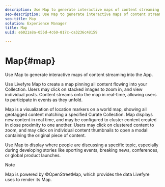```yaml
---
description: Use Map to generate interactive maps of content streaming into the App.
seo-description: Use Map to generate interactive maps of content streaming into the App.
seo-title: Map
solution: Experience Manager
title: Map
uuid: e6021a8a-055d-4c60-817c-ca3236c48159

---
```


# Map{#map}

Use Map to generate interactive maps of content streaming into the App. 

Use Livefyre Map to create a map pinning all content flowing into your Collection. Users may click on stacked images to zoom in, and view individual posts. Content streams onto the map in real-time, allowing users to participate in events as they unfold.

Map is a visualization of location markers on a world map, showing all geotagged content matching a specified Curate Collection. Map displays new content in real time, and may be configured to cluster content created in close proximity to one another. Users may click on clustered content to zoom, and may click on individual content thumbnails to open a modal containing the original piece of content.

Use Map to display where people are discussing a specific topic, especially during developing stories like sporting events, breaking news, conferences, or global product launches.

>[!NOTE]
>
>Map is powered by ©OpenStreetMap, which provides the data Livefyre uses to render its Map.

